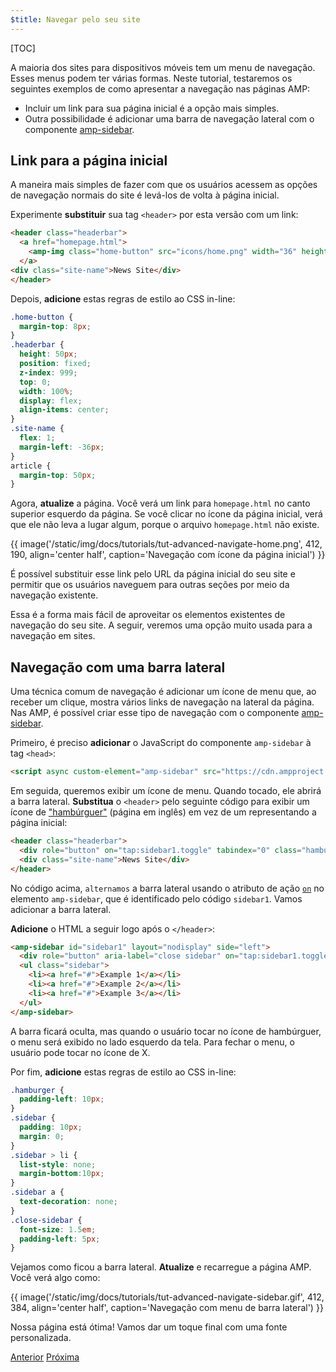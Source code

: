 ```yaml
---
$title: Navegar pelo seu site
---
```


[TOC]

A maioria dos sites para dispositivos móveis tem um menu de navegação. Esses menus podem ter várias formas. Neste tutorial, testaremos os seguintes exemplos de como apresentar a navegação nas páginas AMP:

- Incluir um link para sua página inicial é a opção mais simples.
- Outra possibilidade é adicionar uma barra de navegação lateral com o componente [amp-sidebar](/pt_br/docs/reference/components/amp-sidebar.html).

## Link para a página inicial

A maneira mais simples de fazer com que os usuários acessem as opções de navegação normais do site é levá-los de volta à página inicial.

Experimente **substituir** sua tag `<header>` por esta versão com um link:

```html
<header class="headerbar">
  <a href="homepage.html">
    <amp-img class="home-button" src="icons/home.png" width="36" height="36"></amp-img>
  </a>
<div class="site-name">News Site</div>
</header>
```

Depois, **adicione** estas regras de estilo ao CSS in-line:

```css
.home-button {
  margin-top: 8px;
}
.headerbar {
  height: 50px;
  position: fixed;
  z-index: 999;
  top: 0;
  width: 100%;
  display: flex;
  align-items: center;
}
.site-name {
  flex: 1;
  margin-left: -36px;
}
article {
  margin-top: 50px;
}
```

Agora, **atualize** a página. Você verá um link para `homepage.html` no canto superior esquerdo da página.  Se você clicar no ícone da página inicial, verá que ele não leva a lugar algum, porque o arquivo `homepage.html` não existe.

{{ image('/static/img/docs/tutorials/tut-advanced-navigate-home.png', 412, 190, align='center half', caption='Navegação com ícone da página inicial') }}

É possível substituir esse link pelo URL da página inicial do seu site e permitir que os usuários naveguem para outras seções por meio da navegação existente.

Essa é a forma mais fácil de aproveitar os elementos existentes de navegação do seu site. A seguir, veremos uma opção muito usada para a navegação em sites.


## Navegação com uma barra lateral

Uma técnica comum de navegação é adicionar um ícone de menu que, ao receber um clique, mostra vários links de navegação na lateral da página. Nas AMP, é possível criar esse tipo de navegação com o componente [amp-sidebar](/pt_br/docs/reference/components/amp-sidebar.html).

Primeiro, é preciso **adicionar** o JavaScript do componente `amp-sidebar` à tag `<head>`:

```html
<script async custom-element="amp-sidebar" src="https://cdn.ampproject.org/v0/amp-sidebar-0.1.js"></script>
```

Em seguida, queremos exibir um ícone de menu.  Quando tocado, ele abrirá a barra lateral. **Substitua** o `<header>` pelo seguinte código para exibir um ícone de ["hambúrguer"](https://en.wikipedia.org/wiki/Hamburger_button) (página em inglês) em vez de um representando a página inicial:

```html
<header class="headerbar">
  <div role="button" on="tap:sidebar1.toggle" tabindex="0" class="hamburger">☰</div>
  <div class="site-name">News Site</div>
</header>
```

No código acima, `alternamos` a barra lateral usando o atributo de ação [`on`](https://github.com/ampproject/amphtml/blob/master/spec/amp-actions-and-events.md) no elemento `amp-sidebar`, que é identificado pelo código `sidebar1`.  Vamos adicionar a barra lateral.


**Adicione** o HTML a seguir logo após o `</header>`:

```html
<amp-sidebar id="sidebar1" layout="nodisplay" side="left">
  <div role="button" aria-label="close sidebar" on="tap:sidebar1.toggle" tabindex="0" class="close-sidebar">✕</div>
  <ul class="sidebar">
    <li><a href="#">Example 1</a></li>
    <li><a href="#">Example 2</a></li>
    <li><a href="#">Example 3</a></li>
  </ul>
</amp-sidebar>
```

A barra ficará oculta, mas quando o usuário tocar no ícone de hambúrguer, o menu será exibido no lado esquerdo da tela.  Para fechar o menu, o usuário pode tocar no ícone de X.

Por fim, **adicione** estas regras de estilo ao CSS in-line:

```css
.hamburger {
  padding-left: 10px;
}
.sidebar {
  padding: 10px;
  margin: 0;
}
.sidebar > li {
  list-style: none;
  margin-bottom:10px;
}
.sidebar a {
  text-decoration: none;
}
.close-sidebar {
  font-size: 1.5em;
  padding-left: 5px;
}
```

Vejamos como ficou a barra lateral. **Atualize** e recarregue a página AMP.  Você verá algo como:

{{ image('/static/img/docs/tutorials/tut-advanced-navigate-sidebar.gif', 412, 384, align='center half', caption='Navegação com menu de barra lateral') }}

Nossa página está ótima!  Vamos dar um toque final com uma fonte personalizada.

<div class="prev-next-buttons">
  <a class="button prev-button" href="{{g.doc('/content/amp-dev/documentation/guides-and-tutorials/start/add_advanced/tracking_data.md', locale=doc.locale).url.path}}"><span class="arrow-prev">Anterior</span></a>
  <a class="button next-button" href="{{g.doc('/content/docs/fundamentals/add_advanced/fonts.md', locale=doc.locale).url.path}}"><span class="arrow-next">Próxima</span></a>
</div>
